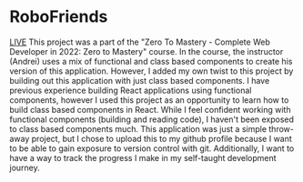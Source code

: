 # RoboFriends
[LIVE](https://uajanth.github.io/robofriends/)
This project was a part of the "Zero To Mastery - Complete Web Developer in 2022: Zero to Mastery" course. In the course, the instructor (Andrei) uses a mix of functional and class based components to create his version of this application. However, I added my own twist to this project by building out this application with just class based components. I have previous experience building React applications using functional components, however I used this project as an opportunity to learn how to build class based components in React. While I feel confident working with functional components (building and reading code), I haven't been exposed to class based components much. This application was just a simple throw-away project, but I chose to upload this to my github profile because I want to be able to gain exposure to version control with git. Additionally, I want to have a way to track the progress I make in my self-taught development journey.
